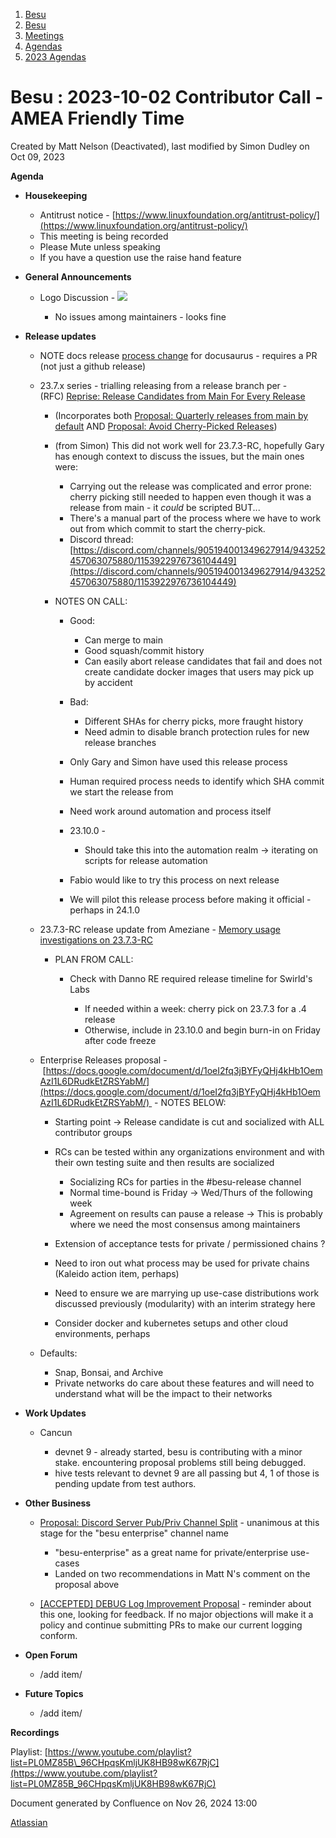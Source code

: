 1. [Besu](index.html)
2. [Besu](Besu_22151173.html)
3. [Meetings](Meetings_22153838.html)
4. [Agendas](Agendas_22153868.html)
5. [2023 Agendas](2023-Agendas_22155942.html)

# Besu : 2023-10-02 Contributor Call - AMEA Friendly Time

Created by Matt Nelson (Deactivated), last modified by Simon Dudley on Oct 09, 2023

**Agenda**

- **Housekeeping**
  
  - Antitrust notice - [https://www.linuxfoundation.org/antitrust-policy/](https://www.linuxfoundation.org/antitrust-policy/)
  - This meeting is being recorded
  - Please Mute unless speaking
  - If you have a question use the raise hand feature
- **General Announcements**
  
  - Logo Discussion - ![](https://cdn.discordapp.com/attachments/1013884740845174855/1158428053953851533/besu_logo_mockup.jpg?ex=651c35b2&is=651ae432&hm=e91390047f1c9b4c3b3b72f20d2c308a2332096a49bddf2a670215012300a26b&)
    
    - No issues among maintainers - looks fine
- **Release updates**
  
  - NOTE docs release [process change](https://lf-hyperledger.atlassian.net/wiki/display/BESU/Documentation+release+process) for docusaurus - requires a PR (not just a github release)
  - 23.7.x series - trialling releasing from a release branch per - (RFC) [Reprise: Release Candidates from Main For Every Release](https://lf-hyperledger.atlassian.net/wiki/display/BESU/Reprise%3A+Release+Candidates+from+Main+For+Every+Release)
    
    - (Incorporates both [Proposal: Quarterly releases from main by default](https://lf-hyperledger.atlassian.net/wiki/display/BESU/Proposal%3A+Quarterly+releases+from+main+by+default) AND [Proposal: Avoid Cherry-Picked Releases](https://lf-hyperledger.atlassian.net/wiki/display/BESU/Proposal%3A+Avoid+Cherry+Picked+Releases))
    - (from Simon) This did not work well for 23.7.3-RC, hopefully Gary has enough context to discuss the issues, but the main ones were:
      
      - Carrying out the release was complicated and error prone: cherry picking still needed to happen even though it was a release from main - it *could* be scripted BUT...
      - There's a manual part of the process where we have to work out from which commit to start the cherry-pick.
      - Discord thread: [https://discord.com/channels/905194001349627914/943252457063075880/1153922976736104449](https://discord.com/channels/905194001349627914/943252457063075880/1153922976736104449)
    - NOTES ON CALL:
      
      - Good:
        
        - Can merge to main
        - Good squash/commit history
        - Can easily abort release candidates that fail and does not create candidate docker images that users may pick up by accident
      - Bad:
        
        - Different SHAs for cherry picks, more fraught history
        - Need admin to disable branch protection rules for new release branches
      - Only Gary and Simon have used this release process
      - Human required process needs to identify which SHA commit we start the release from
      - Need work around automation and process itself
      - 23.10.0 -
        
        - Should take this into the automation realm → iterating on scripts for release automation
      - Fabio would like to try this process on next release
      - We will pilot this release process before making it official - perhaps in 24.1.0
  - 23.7.3-RC release update from Ameziane - [Memory usage investigations on 23.7.3-RC](Memory-usage-investigations-on-23.7.3-RC_22156403.html)
    
    - PLAN FROM CALL: 
      
      - Check with Danno RE required release timeline for Swirld's Labs
        
        - If needed within a week: cherry pick on 23.7.3 for a .4 release
        - Otherwise, include in 23.10.0 and begin burn-in on Friday after code freeze
  - Enterprise Releases proposal - [https://docs.google.com/document/d/1oeI2fq3jBYFyQHj4kHb1OemAzI1L6DRudkEtZRSYabM/](https://docs.google.com/document/d/1oeI2fq3jBYFyQHj4kHb1OemAzI1L6DRudkEtZRSYabM/)  - NOTES BELOW: 
    
    - Starting point → Release candidate is cut and socialized with ALL contributor groups
    - RCs can be tested within any organizations environment and with their own testing suite and then results are socialized
      
      - Socializing RCs for parties in the #besu-release channel
      - Normal time-bound is Friday → Wed/Thurs of the following week
      - Agreement on results can pause a release → This is probably where we need the most consensus among maintainers
    - Extension of acceptance tests for private / permissioned chains ?
    - Need to iron out what process may be used for private chains (Kaleido action item, perhaps)
    - Need to ensure we are marrying up use-case distributions work discussed previously (modularity) with an interim strategy here
    - Consider docker and kubernetes setups and other cloud environments, perhaps
  - Defaults:
    
    - Snap, Bonsai, and Archive
    - Private networks do care about these features and will need to understand what will be the impact to their networks
- **Work Updates**
  
  - Cancun
    
    - devnet 9 - already started, besu is contributing with a minor stake. encountering proposal problems still being debugged.
    - hive tests relevant to devnet 9 are all passing but 4, 1 of those is pending update from test authors.
- **Other Business**
  
  - [Proposal: Discord Server Pub/Priv Channel Split](https://lf-hyperledger.atlassian.net/wiki/pages/viewpage.action?pageId=22156351) - unanimous at this stage for the "besu enterprise" channel name
    
    - "besu-enterprise" as a great name for private/enterprise use-cases
    - Landed on two recommendations in Matt N's comment on the proposal above
  - [\[ACCEPTED\] DEBUG Log Improvement Proposal](22156212.html) - reminder about this one, looking for feedback. If no major objections will make it a policy and continue submitting PRs to make our current logging conform.
- **Open Forum**
  
  - /add item/
- **Future Topics**
  
  - /add item/

**Recordings**

Playlist: [https://www.youtube.com/playlist?list=PL0MZ85B\_96CHpqsKmljUK8HB98wK67RjC](https://www.youtube.com/playlist?list=PL0MZ85B_96CHpqsKmljUK8HB98wK67RjC)

Document generated by Confluence on Nov 26, 2024 13:00

[Atlassian](http://www.atlassian.com/)
